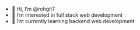 - 👋 Hi, I’m @rohgit7
- 👀 I’m interested in full stack web development
- 🌱 I’m currently learning backend web development
<!---rohgit7/rohgit7 is a ✨ special ✨ repository because its `README.md` (this file) appears on your GitHub profile.
You can click the Preview link to take a look at your changes.
--->
